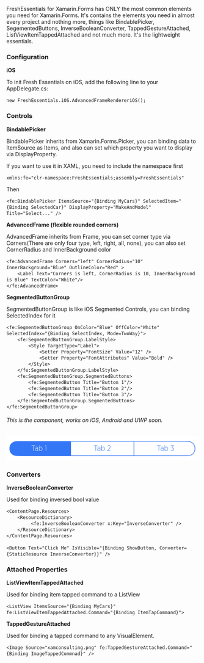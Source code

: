 FreshEssentials for Xamarin.Forms has ONLY the most common elements you need for Xamarin.Forms. It's contains the elements you need in almost every project and nothing more, things like BindablePicker, SegementedButtons, InverseBooleanConverter, TappedGestureAttached, ListViewItemTappedAttached and not much more. It's the lightweight essentials. 

### Configuration
**iOS**

To init Fresh Essentials on iOS, add the following line to your AppDelegate.cs:

	new FreshEssentials.iOS.AdvancedFrameRendereriOS();

### Controls
**BindablePicker**

BindablePicker inherits from Xamarin.Forms.Picker, you can binding data to ItemSource as Items, and also can set which property you want to display via DisplayProperty. 

If you want to use it in XAML, you need to include the namespace first 

	xmlns:fe="clr-namespace:FreshEssentials;assembly=FreshEssentials"
	
Then 

	<fe:BindablePicker ItemsSource="{Binding MyCars}" SelectedItem="{Binding SelectedCar}" DisplayProperty="MakeAndModel" Title="Select..." />

**AdvancedFrame (flexible rounded corners)**

AdvancedFrame inherits from Frame, you can set corner type via Corners(There are only four type, left, right, all, none), you can also set CornerRadius and InnerBackground color 

	<fe:AdvancedFrame Corners="left" CornerRadius="10" InnerBackground="Blue" OutlineColor="Red" >
		<Label Text="Corners is left, CornerRadius is 10, InnerBackground is Blue" TextColor="White"/>
	</fe:AdvancedFrame>
	
**SegmentedButtonGroup**

SegmentedButtonGroup is like iOS Segmented Controls, you can binding SelectedIndex for it

	<fe:SegmentedButtonGroup OnColor="Blue" OffColor="White" SelectedIndex="{Binding SelectIndex, Mode=TwoWay}">
		<fe:SegmentedButtonGroup.LabelStyle>
			<Style TargetType="Label">
			    <Setter Property="FontSize" Value="12" />
				<Setter Property="FontAttributes" Value="Bold" />
			</Style>
		</fe:SegmentedButtonGroup.LabelStyle>
		<fe:SegmentedButtonGroup.SegmentedButtons>
			<fe:SegmentedButton Title="Button 1"/>
			<fe:SegmentedButton Title="Button 2"/>
			<fe:SegmentedButton Title="Button 3"/>
		</fe:SegmentedButtonGroup.SegmentedButtons>
	</fe:SegmentedButtonGroup>

###### This is the component, works on iOS, Android and UWP soon.
![](https://raw.githubusercontent.com/XAM-Consulting/FreshEssentialsSample/master/SegmentedButtonGroupiOS.png)

### Converters

**InverseBooleanConverter**

Used for binding inversed bool value 

	<ContentPage.Resources>
		<ResourceDictionary>
			 <fe:InverseBooleanConverter x:Key="InverseConverter" />
		</ResourceDictionary>
	</ContentPage.Resources>

	<Button Text="Click Me" IsVisible="{Binding ShowButton, Converter={StaticResource InverseConverter}}" />
	
### Attached Properties

**ListViewItemTappedAttached**

Used for binding item tapped command to a ListView

	<ListView ItemsSource="{Binding MyCars}" fe:ListViewItemTappedAttached.Command="{Binding ItemTapCommand}">
	
**TappedGestureAttached**

Used for binding a tapped command to any VisualElement.

	<Image Source="xamconsulting.png" fe:TappedGestureAttached.Command="{Binding ImageTappedCommnad}" />

